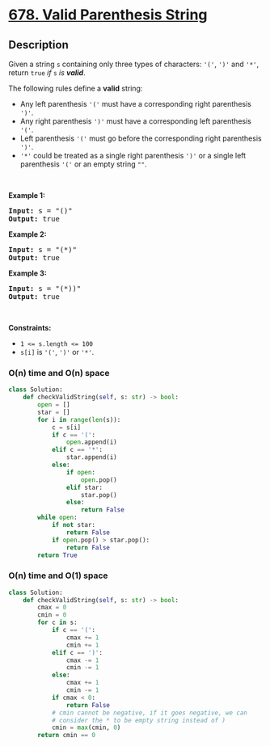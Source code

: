 # [678. Valid Parenthesis String](https://leetcode.com/problems/valid-parenthesis-string)


## Description

<!-- description:start -->

<p>Given a string <code>s</code> containing only three types of characters: <code>&#39;(&#39;</code>, <code>&#39;)&#39;</code> and <code>&#39;*&#39;</code>, return <code>true</code> <em>if</em> <code>s</code> <em>is <strong>valid</strong></em>.</p>

<p>The following rules define a <strong>valid</strong> string:</p>

<ul>
	<li>Any left parenthesis <code>&#39;(&#39;</code> must have a corresponding right parenthesis <code>&#39;)&#39;</code>.</li>
	<li>Any right parenthesis <code>&#39;)&#39;</code> must have a corresponding left parenthesis <code>&#39;(&#39;</code>.</li>
	<li>Left parenthesis <code>&#39;(&#39;</code> must go before the corresponding right parenthesis <code>&#39;)&#39;</code>.</li>
	<li><code>&#39;*&#39;</code> could be treated as a single right parenthesis <code>&#39;)&#39;</code> or a single left parenthesis <code>&#39;(&#39;</code> or an empty string <code>&quot;&quot;</code>.</li>
</ul>

<p>&nbsp;</p>
<p><strong class="example">Example 1:</strong></p>
<pre><strong>Input:</strong> s = "()"
<strong>Output:</strong> true
</pre><p><strong class="example">Example 2:</strong></p>
<pre><strong>Input:</strong> s = "(*)"
<strong>Output:</strong> true
</pre><p><strong class="example">Example 3:</strong></p>
<pre><strong>Input:</strong> s = "(*))"
<strong>Output:</strong> true
</pre>
<p>&nbsp;</p>
<p><strong>Constraints:</strong></p>

<ul>
	<li><code>1 &lt;= s.length &lt;= 100</code></li>
	<li><code>s[i]</code> is <code>&#39;(&#39;</code>, <code>&#39;)&#39;</code> or <code>&#39;*&#39;</code>.</li>
</ul>

### O(n) time and O(n) space
```python
class Solution:
    def checkValidString(self, s: str) -> bool:
        open = []
        star = []
        for i in range(len(s)):
            c = s[i]
            if c == '(':
                open.append(i)
            elif c == '*':
                star.append(i)
            else:
                if open:
                    open.pop()
                elif star:
                    star.pop()
                else:
                    return False
        while open:
            if not star:
                return False
            if open.pop() > star.pop():
                return False
        return True
```


### O(n) time and O(1) space
```python
class Solution:
    def checkValidString(self, s: str) -> bool:
        cmax = 0
        cmin = 0
        for c in s:
            if c == '(':
                cmax += 1
                cmin += 1
            elif c == ')':
                cmax -= 1
                cmin -= 1
            else:
                cmax += 1
                cmin -= 1
            if cmax < 0:
                return False
            # cmin cannot be negative, if it goes negative, we can
            # consider the * to be empty string instead of )
            cmin = max(cmin, 0)
        return cmin == 0
```

